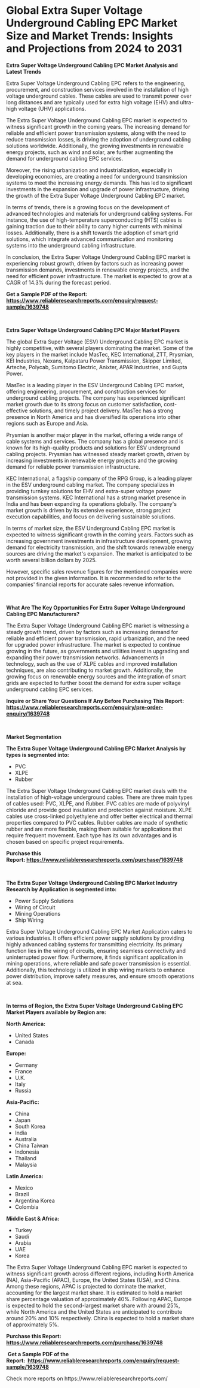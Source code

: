 <p><h1>Global Extra Super Voltage Underground Cabling EPC Market Size and Market Trends: Insights and Projections from 2024 to 2031</h1></p><p><strong>Extra Super Voltage Underground Cabling EPC Market Analysis and Latest Trends</strong></p>
<p><p>Extra Super Voltage Underground Cabling EPC refers to the engineering, procurement, and construction services involved in the installation of high voltage underground cables. These cables are used to transmit power over long distances and are typically used for extra high voltage (EHV) and ultra-high voltage (UHV) applications.</p><p>The Extra Super Voltage Underground Cabling EPC market is expected to witness significant growth in the coming years. The increasing demand for reliable and efficient power transmission systems, along with the need to reduce transmission losses, is driving the adoption of underground cabling solutions worldwide. Additionally, the growing investments in renewable energy projects, such as wind and solar, are further augmenting the demand for underground cabling EPC services.</p><p>Moreover, the rising urbanization and industrialization, especially in developing economies, are creating a need for underground transmission systems to meet the increasing energy demands. This has led to significant investments in the expansion and upgrade of power infrastructure, driving the growth of the Extra Super Voltage Underground Cabling EPC market.</p><p>In terms of trends, there is a growing focus on the development of advanced technologies and materials for underground cabling systems. For instance, the use of high-temperature superconducting (HTS) cables is gaining traction due to their ability to carry higher currents with minimal losses. Additionally, there is a shift towards the adoption of smart grid solutions, which integrate advanced communication and monitoring systems into the underground cabling infrastructure.</p><p>In conclusion, the Extra Super Voltage Underground Cabling EPC market is experiencing robust growth, driven by factors such as increasing power transmission demands, investments in renewable energy projects, and the need for efficient power infrastructure. The market is expected to grow at a CAGR of 14.3% during the forecast period.</p></p>
<p><strong>Get a Sample PDF of the Report:&nbsp; <a href="https://www.reliableresearchreports.com/enquiry/request-sample/1639748">https://www.reliableresearchreports.com/enquiry/request-sample/1639748</a></strong></p>
<p>&nbsp;</p>
<p><strong>Extra Super Voltage Underground Cabling EPC Major Market Players</strong></p>
<p><p>The global Extra Super Voltage (ESV) Underground Cabling EPC market is highly competitive, with several players dominating the market. Some of the key players in the market include MasTec, KEC International, ZTT, Prysmian, KEI Industries, Nexans, Kalpataru Power Transmission, Skipper Limited, Arteche, Polycab, Sumitomo Electric, Anixter, APAR Industries, and Gupta Power.</p><p>MasTec is a leading player in the ESV Underground Cabling EPC market, offering engineering, procurement, and construction services for underground cabling projects. The company has experienced significant market growth due to its strong focus on customer satisfaction, cost-effective solutions, and timely project delivery. MasTec has a strong presence in North America and has diversified its operations into other regions such as Europe and Asia.</p><p>Prysmian is another major player in the market, offering a wide range of cable systems and services. The company has a global presence and is known for its high-quality products and solutions for ESV underground cabling projects. Prysmian has witnessed steady market growth, driven by increasing investments in renewable energy projects and the growing demand for reliable power transmission infrastructure.</p><p>KEC International, a flagship company of the RPG Group, is a leading player in the ESV underground cabling market. The company specializes in providing turnkey solutions for EHV and extra-super voltage power transmission systems. KEC International has a strong market presence in India and has been expanding its operations globally. The company's market growth is driven by its extensive experience, strong project execution capabilities, and focus on delivering sustainable solutions.</p><p>In terms of market size, the ESV Underground Cabling EPC market is expected to witness significant growth in the coming years. Factors such as increasing government investments in infrastructure development, growing demand for electricity transmission, and the shift towards renewable energy sources are driving the market's expansion. The market is anticipated to be worth several billion dollars by 2025.</p><p>However, specific sales revenue figures for the mentioned companies were not provided in the given information. It is recommended to refer to the companies' financial reports for accurate sales revenue information.</p></p>
<p>&nbsp;</p>
<p><strong>What Are The Key Opportunities For Extra Super Voltage Underground Cabling EPC Manufacturers?</strong></p>
<p><p>The Extra Super Voltage Underground Cabling EPC market is witnessing a steady growth trend, driven by factors such as increasing demand for reliable and efficient power transmission, rapid urbanization, and the need for upgraded power infrastructure. The market is expected to continue growing in the future, as governments and utilities invest in upgrading and expanding their power transmission networks. Advancements in technology, such as the use of XLPE cables and improved installation techniques, are also contributing to market growth. Additionally, the growing focus on renewable energy sources and the integration of smart grids are expected to further boost the demand for extra super voltage underground cabling EPC services.</p></p>
<p><strong>Inquire or Share Your Questions If Any Before Purchasing This Report: <a href="https://www.reliableresearchreports.com/enquiry/pre-order-enquiry/1639748">https://www.reliableresearchreports.com/enquiry/pre-order-enquiry/1639748</a></strong></p>
<p>&nbsp;</p>
<p><strong>Market Segmentation</strong></p>
<p><strong>The Extra Super Voltage Underground Cabling EPC Market Analysis by types is segmented into:</strong></p>
<p><ul><li>PVC</li><li>XLPE</li><li>Rubber</li></ul></p>
<p><p>The Extra Super Voltage Underground Cabling EPC market deals with the installation of high-voltage underground cables. There are three main types of cables used: PVC, XLPE, and Rubber. PVC cables are made of polyvinyl chloride and provide good insulation and protection against moisture. XLPE cables use cross-linked polyethylene and offer better electrical and thermal properties compared to PVC cables. Rubber cables are made of synthetic rubber and are more flexible, making them suitable for applications that require frequent movement. Each type has its own advantages and is chosen based on specific project requirements.</p></p>
<p><strong>Purchase this Report:&nbsp;<a href="https://www.reliableresearchreports.com/purchase/1639748">https://www.reliableresearchreports.com/purchase/1639748</a></strong></p>
<p>&nbsp;</p>
<p><strong>The Extra Super Voltage Underground Cabling EPC Market Industry Research by Application is segmented into:</strong></p>
<p><ul><li>Power Supply Solutions</li><li>Wiring of Circuit</li><li>Mining Operations</li><li>Ship Wiring</li></ul></p>
<p><p>Extra Super Voltage Underground Cabling EPC Market Application caters to various industries. It offers efficient power supply solutions by providing highly advanced cabling systems for transmitting electricity. Its primary function lies in the wiring of circuits, ensuring seamless connectivity and uninterrupted power flow. Furthermore, it finds significant application in mining operations, where reliable and safe power transmission is essential. Additionally, this technology is utilized in ship wiring markets to enhance power distribution, improve safety measures, and ensure smooth operations at sea.</p></p>
<p>&nbsp;</p>
<p><strong>In terms of Region, the Extra Super Voltage Underground Cabling EPC Market Players available by Region are:</strong></p>
<p>
    <p> <strong> North America: </strong>
        <ul>
            <li>United States</li>
            <li>Canada</li>
        </ul>
        </p> 
    <p> <strong> Europe: </strong>
        <ul>
            <li>Germany</li>
            <li>France</li>
            <li>U.K.</li>
            <li>Italy</li>
            <li>Russia</li>
        </ul>
        </p> 
    <p> <strong> Asia-Pacific: </strong>
        <ul>
            <li>China</li>
            <li>Japan</li>
            <li>South Korea</li>
            <li>India</li>
            <li>Australia</li>
            <li>China Taiwan</li>
            <li>Indonesia</li>
            <li>Thailand</li>
            <li>Malaysia</li>
        </ul>
        </p> 
    <p> <strong> Latin America: </strong>
        <ul>
            <li>Mexico</li>
            <li>Brazil</li>
            <li>Argentina Korea</li>
            <li>Colombia</li>
        </ul>
        </p> 
    <p> <strong> Middle East & Africa: </strong>
        <ul>
            <li>Turkey</li>
            <li>Saudi</li>
            <li>Arabia</li>
            <li>UAE</li>
            <li>Korea</li>
        </ul>
    </p>
    </p>
<p><p>The Extra Super Voltage Underground Cabling EPC market is expected to witness significant growth across different regions, including North America (NA), Asia-Pacific (APAC), Europe, the United States (USA), and China. Among these regions, APAC is projected to dominate the market, accounting for the largest market share. It is estimated to hold a market share percentage valuation of approximately 40%. Following APAC, Europe is expected to hold the second-largest market share with around 25%, while North America and the United States are anticipated to contribute around 20% and 10% respectively. China is expected to hold a market share of approximately 5%.</p></p>
<p><strong>Purchase this Report: <a href="https://www.reliableresearchreports.com/purchase/1639748">https://www.reliableresearchreports.com/purchase/1639748</a></strong></p>
<p>&nbsp;<strong>Get a Sample PDF of the Report:&nbsp;&nbsp;<a href="https://www.reliableresearchreports.com/enquiry/request-sample/1639748">https://www.reliableresearchreports.com/enquiry/request-sample/1639748</a></strong></p>
<p><strong></strong></p>
<p>Check more reports on https://www.reliableresearchreports.com/</p>